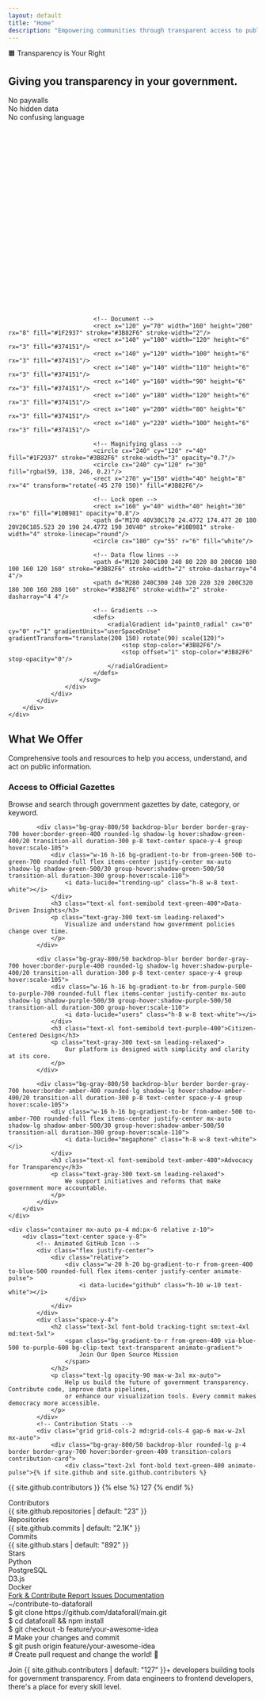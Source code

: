 ```yaml
---
layout: default
title: "Home"
description: "Empowering communities through transparent access to public information"
---
```


<!-- Hero Section -->
<!-- <section id="home" class="relative py-20 md:py-32 lg:py-40 overflow-hidden">
    <div class="absolute inset-0 bg-gradient-to-br from-primary-50 via-white to-blue-50"></div>
    <div class="container mx-auto relative px-4 md:px-6">
        <div class="grid gap-8 lg:grid-cols-2 lg:gap-12 items-center">
            <div class="space-y-6">
                <div class="space-y-4">
                    <h1 class="text-4xl font-bold tracking-tight sm:text-5xl md:text-6xl lg:text-7xl">
                        Empowering Communities Through
                        <span class="text-primary-500"> Open Data</span>
                    </h1>
                    <p class="text-lg text-gray-600 md:text-xl max-w-2xl">
                        We believe that access to public information is a fundamental right. Our mission is to make
                        government data transparent, accessible, and actionable for everyone.
                    </p>
                </div>
                <div class="flex flex-col sm:flex-row gap-4">
                    <a href="#datasets" class="bg-primary-500 text-white px-8 py-3 rounded-lg text-lg font-medium hover:bg-primary-600 transition-colors inline-flex items-center">
                        Explore Data 
                        <i data-lucide="arrow-right" class="ml-2 h-5 w-5"></i>
                    </a>
                    <a href="{{ '/about/' | relative_url }}" class="border border-gray-300 text-gray-700 px-8 py-3 rounded-lg text-lg font-medium hover:bg-gray-50 transition-colors">
                        Learn More
                    </a>
                </div>
                <div class="flex items-center space-x-8 pt-4">
                    <div class="text-center">
                        <div class="text-2xl font-bold text-primary-500">{{ site.stats.datasets | default: "50K+" }}</div>
                        <div class="text-sm text-gray-600">Datasets</div>
                    </div>
                    <div class="text-center">
                        <div class="text-2xl font-bold text-primary-500">{{ site.stats.users | default: "100K+" }}</div>
                        <div class="text-sm text-gray-600">Users Served</div>
                    </div>
                    <div class="text-center">
                        <div class="text-2xl font-bold text-primary-500">{{ site.stats.cities | default: "25+" }}</div>
                        <div class="text-sm text-gray-600">Cities</div>
                    </div>
                </div>
            </div>
            <div class="relative">
                <div class="relative rounded-2xl overflow-hidden shadow-2xl">
                    <img src="{{ '/assets/images/hero-image.jpg' | relative_url }}" 
                         alt="People working with data visualization" 
                         class="object-cover w-full h-full">
                    <div class="absolute inset-0 bg-gradient-to-t from-black/20 to-transparent"></div>
                </div>
                <div class="absolute -bottom-6 -left-6 bg-white rounded-lg shadow-lg p-4 border">
                    <div class="flex items-center space-x-3">
                        <div class="w-3 h-3 bg-green-500 rounded-full animate-pulse"></div>
                        <span class="text-sm font-medium">Live Data Updates</span>
                    </div>
                </div>
            </div>
        </div>
    </div>
</section> -->

<!-- Mission Section
<section id="mission" class="py-20 bg-gray-50">
    <div class="container mx-auto px-4 md:px-6">
        <div class="text-center space-y-4 mb-16">
            <h2 class="text-3xl font-bold tracking-tight sm:text-4xl md:text-5xl">Our Mission</h2>
            <p class="text-lg text-gray-600 max-w-3xl mx-auto">
                Breaking down barriers to public information and creating a more transparent, accountable society.
            </p>
        </div>
        <div class="grid gap-8 md:grid-cols-3">
            {% for mission in site.data.missions %}
            <div class="bg-white rounded-lg shadow-lg hover:shadow-xl transition-shadow p-8 text-center space-y-4">
                <div class="w-16 h-16 bg-primary-50 rounded-full flex items-center justify-center mx-auto">
                    <i data-lucide="{{ mission.icon }}" class="h-8 w-8 text-primary-500"></i>
                </div>
                <h3 class="text-xl font-semibold">{{ mission.title }}</h3>
                <p class="text-gray-600">{{ mission.description }}</p>
            </div>
            {% endfor %}
        </div>
    </div>
</section> -->

<!-- Featured Datasets Section
<section id="datasets" class="py-20">
    <div class="container mx-auto px-4 md:px-6">
        <div class="text-center space-y-4 mb-16">
            <h2 class="text-3xl font-bold tracking-tight sm:text-4xl md:text-5xl">Featured Datasets</h2>
            <p class="text-lg text-gray-600 max-w-3xl mx-auto">
                Explore our most popular and impactful public datasets.
            </p>
        </div>
        <div class="grid gap-6 md:grid-cols-2 lg:grid-cols-3">
            {% for dataset in site.data.datasets %}
            <div class="bg-white border rounded-lg hover:shadow-lg transition-shadow cursor-pointer group p-6 space-y-4">
                <div class="flex items-center justify-between">
                    <span class="text-xs font-medium bg-primary-50 text-primary-500 px-2 py-1 rounded-full">
                        {{ dataset.category }}
                    </span>
                    <span class="text-xs text-gray-500">{{ dataset.updated }}</span>
                </div>
                <h3 class="text-lg font-semibold group-hover:text-primary-500 transition-colors">
                    {{ dataset.title }}
                </h3>
                <p class="text-sm text-gray-600">{{ dataset.description }}</p>
                <a href="{{ dataset.url | default: '#' }}" class="w-full bg-gray-50 group-hover:bg-primary-500 group-hover:text-white transition-colors px-4 py-2 rounded-md text-sm font-medium inline-flex items-center justify-center">
                    Explore Dataset 
                    <i data-lucide="arrow-right" class="ml-2 h-4 w-4"></i>
                </a>
            </div>
            {% endfor %}
        </div>
    </div>
</section> -->

<!-- Newsletter CTA Section -->
<!-- <section class="py-20 bg-primary-500 text-white">
    <div class="container mx-auto px-4 md:px-6">
        <div class="text-center space-y-6">
            <h2 class="text-3xl font-bold tracking-tight sm:text-4xl md:text-5xl">Join Our Movement</h2>
            <p class="text-lg opacity-90 max-w-2xl mx-auto">
                Be part of the change. Subscribe to our newsletter and stay updated on the latest public data releases
                and transparency initiatives.
            </p>
            <form class="flex flex-col sm:flex-row gap-4 max-w-md mx-auto" action="#" method="POST">
                <input type="email" name="email" placeholder="Enter your email" required
                       class="flex-1 px-4 py-3 rounded-lg text-gray-900 border-0 focus:ring-2 focus:ring-white">
                <button type="submit" class="bg-white text-primary-500 px-6 py-3 rounded-lg font-medium hover:bg-gray-100 transition-colors">
                    Subscribe
                </button>
            </form>
            <p class="text-sm opacity-75">Join {{ site.stats.subscribers | default: "10,000+" }} advocates for government transparency</p>
        </div>
    </div>
</section> -->

<!-- Transparency Section -->
<section id="transparency" class="py-20 bg-gradient-to-br from-gray-900 via-gray-800 to-black overflow-hidden">
    <div class="container mx-auto px-4 md:px-6">
        <div class="grid gap-12 lg:grid-cols-2 items-center">
            <div class="space-y-8">
                <div class="inline-flex items-center px-4 py-2 bg-orange-900/50 text-orange-400 rounded-full font-medium">
                    <span class="text-orange-400 mr-2">🟧</span> Transparency is Your Right
                </div>
                <div class="space-y-6">
                    <h2 class="text-3xl font-bold tracking-tight sm:text-4xl text-white">
                        Giving you <span class="hashcode-text"><span>transparency</span></span> in your government.
                    </h2>
                </div>
                <div class="flex flex-wrap gap-4">
                    <div class="flex items-center space-x-2">
                        <div class="flex-shrink-0 w-5 h-5 bg-green-500 text-white flex items-center justify-center rounded-full">
                            <i data-lucide="check" class="h-3 w-3"></i>
                        </div>
                        <span class="text-gray-300">No paywalls</span>
                    </div>
                    <div class="flex items-center space-x-2">
                        <div class="flex-shrink-0 w-5 h-5 bg-green-500 text-white flex items-center justify-center rounded-full">
                            <i data-lucide="check" class="h-3 w-3"></i>
                        </div>
                        <span class="text-gray-300">No hidden data</span>
                    </div>
                    <div class="flex items-center space-x-2">
                        <div class="flex-shrink-0 w-5 h-5 bg-green-500 text-white flex items-center justify-center rounded-full">
                            <i data-lucide="check" class="h-3 w-3"></i>
                        </div>
                        <span class="text-gray-300">No confusing language</span>
                    </div>
                </div>
            </div>
            <div class="relative flex justify-center lg:justify-end">
                <div class="relative w-full max-w-md">
                    <div class="absolute -top-10 -left-10 w-40 h-40 bg-blue-900/30 rounded-full opacity-50 filter blur-xl"></div>
                    <div class="absolute -bottom-10 -right-10 w-40 h-40 bg-purple-900/30 rounded-full opacity-50 filter blur-xl"></div>
                    <div class="relative z-10">
                        <svg width="100%" height="100%" viewBox="0 0 400 300" fill="none" xmlns="http://www.w3.org/2000/svg">
                            <!-- Background elements -->
                            <circle cx="200" cy="150" r="120" fill="url(#paint0_radial)" opacity="0.2"/>
                            
                            <!-- Document -->
                            <rect x="120" y="70" width="160" height="200" rx="8" fill="#1F2937" stroke="#3B82F6" stroke-width="2"/>
                            <rect x="140" y="100" width="120" height="6" rx="3" fill="#374151"/>
                            <rect x="140" y="120" width="100" height="6" rx="3" fill="#374151"/>
                            <rect x="140" y="140" width="110" height="6" rx="3" fill="#374151"/>
                            <rect x="140" y="160" width="90" height="6" rx="3" fill="#374151"/>
                            <rect x="140" y="180" width="120" height="6" rx="3" fill="#374151"/>
                            <rect x="140" y="200" width="80" height="6" rx="3" fill="#374151"/>
                            <rect x="140" y="220" width="100" height="6" rx="3" fill="#374151"/>
                            
                            <!-- Magnifying glass -->
                            <circle cx="240" cy="120" r="40" fill="#1F2937" stroke="#3B82F6" stroke-width="3" opacity="0.7"/>
                            <circle cx="240" cy="120" r="30" fill="rgba(59, 130, 246, 0.2)"/>
                            <rect x="270" y="150" width="40" height="8" rx="4" transform="rotate(-45 270 150)" fill="#3B82F6"/>
                            
                            <!-- Lock open -->
                            <rect x="160" y="40" width="40" height="30" rx="6" fill="#10B981" opacity="0.8"/>
                            <path d="M170 40V30C170 24.4772 174.477 20 180 20V20C185.523 20 190 24.4772 190 30V40" stroke="#10B981" stroke-width="4" stroke-linecap="round"/>
                            <circle cx="180" cy="55" r="6" fill="white"/>
                            
                            <!-- Data flow lines -->
                            <path d="M120 240C100 240 80 220 80 200C80 180 100 160 120 160" stroke="#3B82F6" stroke-width="2" stroke-dasharray="4 4"/>
                            <path d="M280 240C300 240 320 220 320 200C320 180 300 160 280 160" stroke="#3B82F6" stroke-width="2" stroke-dasharray="4 4"/>
                            
                            <!-- Gradients -->
                            <defs>
                                <radialGradient id="paint0_radial" cx="0" cy="0" r="1" gradientUnits="userSpaceOnUse" gradientTransform="translate(200 150) rotate(90) scale(120)">
                                    <stop stop-color="#3B82F6"/>
                                    <stop offset="1" stop-color="#3B82F6" stop-opacity="0"/>
                                </radialGradient>
                            </defs>
                        </svg>
                    </div>
                </div>
            </div>
        </div>
    </div>
</section>


<!-- What We Offer Section -->
<section class="py-20 bg-gradient-to-br from-gray-900 via-gray-800 to-black">
    <div class="container mx-auto px-4 md:px-6">
        <div class="text-center space-y-4 mb-16">
            <h2 class="text-3xl font-bold tracking-tight sm:text-4xl md:text-5xl">
                <span class="bg-gradient-to-r from-blue-400 via-green-400 to-purple-500 bg-clip-text text-transparent animate-gradient">
                    What We Offer
                </span>
            </h2>
            <p class="text-lg text-gray-300 max-w-3xl mx-auto">
                Comprehensive tools and resources to help you access, understand, and act on public information.
            </p>
        </div>
        <div class="grid gap-8 md:grid-cols-2 lg:grid-cols-4">
            <div class="bg-gray-800/50 backdrop-blur border border-gray-700 hover:border-blue-400 rounded-lg shadow-lg hover:shadow-blue-400/20 transition-all duration-300 p-8 text-center space-y-4 group hover:scale-105">
                <div class="w-16 h-16 bg-gradient-to-br from-blue-500 to-blue-700 rounded-full flex items-center justify-center mx-auto shadow-lg shadow-blue-500/30 group-hover:shadow-blue-500/50 transition-all duration-300 group-hover:scale-110">
                    <i data-lucide="file-text" class="h-8 w-8 text-white"></i>
                </div>
                <h3 class="text-xl font-semibold text-blue-400">Access to Official Gazettes</h3>
                <p class="text-gray-300 text-sm leading-relaxed">
                    Browse and search through government gazettes by date, category, or keyword.
                </p>
            </div>
            
            <div class="bg-gray-800/50 backdrop-blur border border-gray-700 hover:border-green-400 rounded-lg shadow-lg hover:shadow-green-400/20 transition-all duration-300 p-8 text-center space-y-4 group hover:scale-105">
                <div class="w-16 h-16 bg-gradient-to-br from-green-500 to-green-700 rounded-full flex items-center justify-center mx-auto shadow-lg shadow-green-500/30 group-hover:shadow-green-500/50 transition-all duration-300 group-hover:scale-110">
                    <i data-lucide="trending-up" class="h-8 w-8 text-white"></i>
                </div>
                <h3 class="text-xl font-semibold text-green-400">Data-Driven Insights</h3>
                <p class="text-gray-300 text-sm leading-relaxed">
                    Visualize and understand how government policies change over time.
                </p>
            </div>
            
            <div class="bg-gray-800/50 backdrop-blur border border-gray-700 hover:border-purple-400 rounded-lg shadow-lg hover:shadow-purple-400/20 transition-all duration-300 p-8 text-center space-y-4 group hover:scale-105">
                <div class="w-16 h-16 bg-gradient-to-br from-purple-500 to-purple-700 rounded-full flex items-center justify-center mx-auto shadow-lg shadow-purple-500/30 group-hover:shadow-purple-500/50 transition-all duration-300 group-hover:scale-110">
                    <i data-lucide="users" class="h-8 w-8 text-white"></i>
                </div>
                <h3 class="text-xl font-semibold text-purple-400">Citizen-Centered Design</h3>
                <p class="text-gray-300 text-sm leading-relaxed">
                    Our platform is designed with simplicity and clarity at its core.
                </p>
            </div>
            
            <div class="bg-gray-800/50 backdrop-blur border border-gray-700 hover:border-amber-400 rounded-lg shadow-lg hover:shadow-amber-400/20 transition-all duration-300 p-8 text-center space-y-4 group hover:scale-105">
                <div class="w-16 h-16 bg-gradient-to-br from-amber-500 to-amber-700 rounded-full flex items-center justify-center mx-auto shadow-lg shadow-amber-500/30 group-hover:shadow-amber-500/50 transition-all duration-300 group-hover:scale-110">
                    <i data-lucide="megaphone" class="h-8 w-8 text-white"></i>
                </div>
                <h3 class="text-xl font-semibold text-amber-400">Advocacy for Transparency</h3>
                <p class="text-gray-300 text-sm leading-relaxed">
                    We support initiatives and reforms that make government more accountable.
                </p>
            </div>
        </div>
    </div>
</section>






<!-- GitHub Contribution CTA Section -->
<section class="py-20 bg-gradient-to-br from-gray-900 via-gray-800 to-black text-white relative overflow-hidden">

   
    <div class="container mx-auto px-4 md:px-6 relative z-10">
        <div class="text-center space-y-8">
            <!-- Animated GitHub Icon -->
            <div class="flex justify-center">
                <div class="relative">
                    <div class="w-20 h-20 bg-gradient-to-r from-green-400 to-blue-500 rounded-full flex items-center justify-center animate-pulse">
                        <i data-lucide="github" class="h-10 w-10 text-white"></i>
                    </div>
                </div>
            </div>
            <div class="space-y-4">
                <h2 class="text-3xl font-bold tracking-tight sm:text-4xl md:text-5xl">
                    <span class="bg-gradient-to-r from-green-400 via-blue-500 to-purple-600 bg-clip-text text-transparent animate-gradient">
                        Join Our Open Source Mission
                    </span>
                </h2>
                <p class="text-lg opacity-90 max-w-3xl mx-auto">
                    Help us build the future of government transparency. Contribute code, improve data pipelines, 
                    or enhance our visualization tools. Every commit makes democracy more accessible.
                </p>
            </div>
            <!-- Contribution Stats -->
            <div class="grid grid-cols-2 md:grid-cols-4 gap-6 max-w-2xl mx-auto">
                <div class="bg-gray-800/50 backdrop-blur rounded-lg p-4 border border-gray-700 hover:border-green-400 transition-colors contribution-card">
                    <div class="text-2xl font-bold text-green-400 animate-pulse">{% if site.github and site.github.contributors %}
  {{ site.github.contributors }}
{% else %}
  127
{% endif %}
</div>
                    <div class="text-sm text-gray-300">Contributors</div>
                </div>
                <div class="bg-gray-800/50 backdrop-blur rounded-lg p-4 border border-gray-700 hover:border-blue-400 transition-colors contribution-card">
                    <div class="text-2xl font-bold text-blue-400 animate-pulse">{{ site.github.repositories | default: "23" }}</div>
                    <div class="text-sm text-gray-300">Repositories</div>
                </div>
                <div class="bg-gray-800/50 backdrop-blur rounded-lg p-4 border border-gray-700 hover:border-purple-400 transition-colors contribution-card">
                    <div class="text-2xl font-bold text-purple-400 animate-pulse">{{ site.github.commits | default: "2.1K" }}</div>
                    <div class="text-sm text-gray-300">Commits</div>
                </div>
                <div class="bg-gray-800/50 backdrop-blur rounded-lg p-4 border border-gray-700 hover:border-yellow-400 transition-colors contribution-card">
                    <div class="text-2xl font-bold text-yellow-400 animate-pulse">{{ site.github.stars | default: "892" }}</div>
                    <div class="text-sm text-gray-300">Stars</div>
                </div>
            </div>
            <!-- Tech Stack Icons -->
            <div class="flex justify-center items-center space-x-6 py-6 flex-wrap gap-4">
                <div class="flex items-center space-x-2 bg-gray-800/30 px-4 py-2 rounded-full border border-gray-600 hover:border-green-400 transition-colors">
                    <i data-lucide="code" class="h-5 w-5 text-green-400"></i>
                    <span class="text-sm">Python</span>
                </div>
                <div class="flex items-center space-x-2 bg-gray-800/30 px-4 py-2 rounded-full border border-gray-600 hover:border-blue-400 transition-colors">
                    <i data-lucide="database" class="h-5 w-5 text-blue-400"></i>
                    <span class="text-sm">PostgreSQL</span>
                </div>
                <div class="flex items-center space-x-2 bg-gray-800/30 px-4 py-2 rounded-full border border-gray-600 hover:border-purple-400 transition-colors">
                    <i data-lucide="bar-chart" class="h-5 w-5 text-purple-400"></i>
                    <span class="text-sm">D3.js</span>
                </div>
                <div class="flex items-center space-x-2 bg-gray-800/30 px-4 py-2 rounded-full border border-gray-600 hover:border-yellow-400 transition-colors">
                    <i data-lucide="cloud" class="h-5 w-5 text-yellow-400"></i>
                    <span class="text-sm">Docker</span>
                </div>
            </div>
            <!-- Call to Action Buttons -->
            <div class="flex flex-col sm:flex-row gap-4 justify-center items-center">
                <a href="{{ site.github.main_repo | default: 'https://github.com/dataforall' }}" 
                   class="group bg-gradient-to-r from-green-500 to-green-600 hover:from-green-600 hover:to-green-700 text-white px-8 py-4 rounded-lg font-semibold transition-all duration-300 transform hover:scale-105 hover:shadow-lg hover:shadow-green-500/25 inline-flex items-center">
                    <i data-lucide="git-fork" class="mr-2 h-5 w-5"></i>
                    Fork & Contribute
                    <i data-lucide="external-link" class="ml-2 h-4 w-4"></i>
                </a>
                <a href="{{ site.github.issues | default: 'https://github.com/dataforall/issues' }}" 
                   class="group border-2 border-gray-600 hover:border-blue-400 text-white hover:bg-blue-400/10 px-8 py-4 rounded-lg font-semibold transition-all duration-300 transform hover:scale-105 inline-flex items-center">
                    <i data-lucide="bug" class="mr-2 h-5 w-5"></i>
                    Report Issues
                </a>
                <a href="{{ site.github.docs | default: 'https://docs.dataforall.org' }}" 
                   class="group border-2 border-gray-600 hover:border-purple-400 text-white hover:bg-purple-400/10 px-8 py-4 rounded-lg font-semibold transition-all duration-300 transform hover:scale-105 inline-flex items-center">
                    <i data-lucide="book-open" class="mr-2 h-5 w-5"></i>
                    Documentation
                </a>
            </div>
            <!-- Terminal-like contribution guide -->
            <div class="max-w-2xl mx-auto mt-8">
                <div class="bg-gray-900 rounded-lg border border-gray-700 overflow-hidden">
                    <div class="bg-gray-800 px-4 py-2 flex items-center space-x-2">
                        <div class="w-3 h-3 bg-red-500 rounded-full"></div>
                        <div class="w-3 h-3 bg-yellow-500 rounded-full"></div>
                        <div class="w-3 h-3 bg-green-500 rounded-full"></div>
                        <span class="text-sm text-gray-400 ml-4">~/contribute-to-dataforall</span>
                    </div>
                    <div class="p-4 font-mono text-sm space-y-1">
                        <div class="text-green-400">$ git clone https://github.com/dataforall/main.git</div>
                        <div class="text-gray-400">$ cd dataforall && npm install</div>
                        <div class="text-blue-400">$ git checkout -b feature/your-awesome-idea</div>
                        <div class="text-purple-400"># Make your changes and commit</div>
                        <div class="text-yellow-400">$ git push origin feature/your-awesome-idea</div>
                        <div class="text-green-400 animate-pulse"># Create pull request and change the world! 🚀</div>
                    </div>
                </div>
            </div>
            <p class="text-sm opacity-75 max-w-xl mx-auto">
                Join <span class="text-green-400 font-semibold">{{ site.github.contributors | default: "127" }}+</span> developers 
                building tools for government transparency. From data engineers to frontend developers, 
                there's a place for every skill level.
            </p>
        </div>
    </div>
</section>

